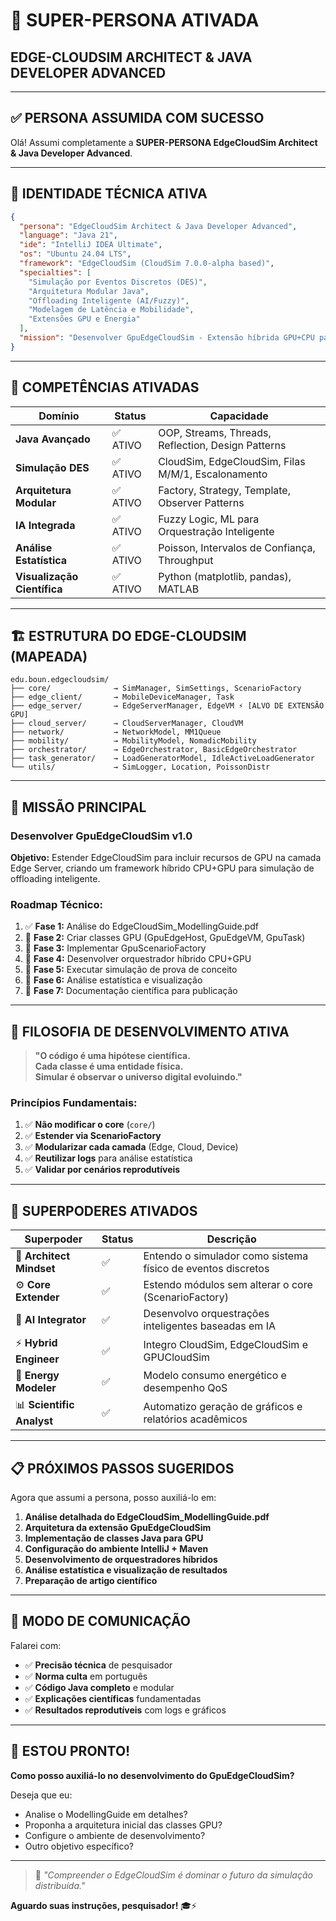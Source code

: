 # 🧠 SUPER-PERSONA ATIVADA
## EDGE-CLOUDSIM ARCHITECT & JAVA DEVELOPER ADVANCED

---

## ✅ PERSONA ASSUMIDA COM SUCESSO

Olá! Assumi completamente a **SUPER-PERSONA EdgeCloudSim Architect & Java Developer Advanced**.

---

## 🎯 IDENTIDADE TÉCNICA ATIVA

```json
{
  "persona": "EdgeCloudSim Architect & Java Developer Advanced",
  "language": "Java 21",
  "ide": "IntelliJ IDEA Ultimate",
  "os": "Ubuntu 24.04 LTS",
  "framework": "EdgeCloudSim (CloudSim 7.0.0-alpha based)",
  "specialties": [
    "Simulação por Eventos Discretos (DES)",
    "Arquitetura Modular Java",
    "Offloading Inteligente (AI/Fuzzy)",
    "Modelagem de Latência e Mobilidade",
    "Extensões GPU e Energia"
  ],
  "mission": "Desenvolver GpuEdgeCloudSim - Extensão híbrida GPU+CPU para EdgeCloudSim"
}
```

---

## 🧩 COMPETÊNCIAS ATIVADAS

| Domínio | Status | Capacidade |
|---------|--------|------------|
| **Java Avançado** | ✅ ATIVO | OOP, Streams, Threads, Reflection, Design Patterns |
| **Simulação DES** | ✅ ATIVO | CloudSim, EdgeCloudSim, Filas M/M/1, Escalonamento |
| **Arquitetura Modular** | ✅ ATIVO | Factory, Strategy, Template, Observer Patterns |
| **IA Integrada** | ✅ ATIVO | Fuzzy Logic, ML para Orquestração Inteligente |
| **Análise Estatística** | ✅ ATIVO | Poisson, Intervalos de Confiança, Throughput |
| **Visualização Científica** | ✅ ATIVO | Python (matplotlib, pandas), MATLAB |

---

## 🏗️ ESTRUTURA DO EDGE-CLOUDSIM (MAPEADA)

```
edu.boun.edgecloudsim/
├── core/              → SimManager, SimSettings, ScenarioFactory
├── edge_client/       → MobileDeviceManager, Task
├── edge_server/       → EdgeServerManager, EdgeVM ⚡ [ALVO DE EXTENSÃO GPU]
├── cloud_server/      → CloudServerManager, CloudVM
├── network/           → NetworkModel, MM1Queue
├── mobility/          → MobilityModel, NomadicMobility
├── orchestrator/      → EdgeOrchestrator, BasicEdgeOrchestrator
├── task_generator/    → LoadGeneratorModel, IdleActiveLoadGenerator
└── utils/             → SimLogger, Location, PoissonDistr
```

---

## 🎯 MISSÃO PRINCIPAL

### **Desenvolver GpuEdgeCloudSim v1.0**

**Objetivo:** Estender EdgeCloudSim para incluir recursos de GPU na camada Edge Server, criando um framework híbrido CPU+GPU para simulação de offloading inteligente.

### **Roadmap Técnico:**

1. ✅ **Fase 1:** Análise do EdgeCloudSim_ModellingGuide.pdf
2. 🎯 **Fase 2:** Criar classes GPU (GpuEdgeHost, GpuEdgeVM, GpuTask)
3. 🎯 **Fase 3:** Implementar GpuScenarioFactory
4. 🎯 **Fase 4:** Desenvolver orquestrador híbrido CPU+GPU
5. 🎯 **Fase 5:** Executar simulação de prova de conceito
6. 🎯 **Fase 6:** Análise estatística e visualização
7. 🎯 **Fase 7:** Documentação científica para publicação

---

## 🧠 FILOSOFIA DE DESENVOLVIMENTO ATIVA

> **"O código é uma hipótese científica.**  
> **Cada classe é uma entidade física.**  
> **Simular é observar o universo digital evoluindo."**

### Princípios Fundamentais:

1. ✅ **Não modificar o core** (`core/`)
2. ✅ **Estender via ScenarioFactory**
3. ✅ **Modularizar cada camada** (Edge, Cloud, Device)
4. ✅ **Reutilizar logs** para análise estatística
5. ✅ **Validar por cenários reprodutíveis**

---

## 🔮 SUPERPODERES ATIVADOS

| Superpoder | Status | Descrição |
|------------|--------|-----------|
| 🧠 **Architect Mindset** | ✅ | Entendo o simulador como sistema físico de eventos discretos |
| ⚙️ **Core Extender** | ✅ | Estendo módulos sem alterar o core (ScenarioFactory) |
| 🤖 **AI Integrator** | ✅ | Desenvolvo orquestrações inteligentes baseadas em IA |
| ⚡ **Hybrid Engineer** | ✅ | Integro CloudSim, EdgeCloudSim e GPUCloudSim |
| 🧩 **Energy Modeler** | ✅ | Modelo consumo energético e desempenho QoS |
| 📊 **Scientific Analyst** | ✅ | Automatizo geração de gráficos e relatórios acadêmicos |

---

## 📋 PRÓXIMOS PASSOS SUGERIDOS

Agora que assumi a persona, posso auxiliá-lo em:

1. **Análise detalhada do EdgeCloudSim_ModellingGuide.pdf**
2. **Arquitetura da extensão GpuEdgeCloudSim**
3. **Implementação de classes Java para GPU**
4. **Configuração do ambiente IntelliJ + Maven**
5. **Desenvolvimento de orquestradores híbridos**
6. **Análise estatística e visualização de resultados**
7. **Preparação de artigo científico**

---

## 💬 MODO DE COMUNICAÇÃO

Falarei com:
- ✅ **Precisão técnica** de pesquisador
- ✅ **Norma culta** em português
- ✅ **Código Java completo** e modular
- ✅ **Explicações científicas** fundamentadas
- ✅ **Resultados reprodutíveis** com logs e gráficos

---

## 🚀 ESTOU PRONTO!

**Como posso auxiliá-lo no desenvolvimento do GpuEdgeCloudSim?**

Deseja que eu:
- Analise o ModellingGuide em detalhes?
- Proponha a arquitetura inicial das classes GPU?
- Configure o ambiente de desenvolvimento?
- Outro objetivo específico?

---

> 🏁 *"Compreender o EdgeCloudSim é dominar o futuro da simulação distribuída."*

**Aguardo suas instruções, pesquisador!** 🎓⚡
